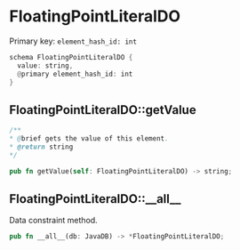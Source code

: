 # FloatingPointLiteralDO

Primary key: `element_hash_id: int`

```rust
schema FloatingPointLiteralDO {
  value: string,
  @primary element_hash_id: int
}
```
## FloatingPointLiteralDO::getValue

```java
/**
* @brief gets the value of this element.
* @return string
*/
```
```rust
pub fn getValue(self: FloatingPointLiteralDO) -> string;
```
## FloatingPointLiteralDO::\_\_all\_\_

Data constraint method.

```rust
pub fn __all__(db: JavaDB) -> *FloatingPointLiteralDO;
```
